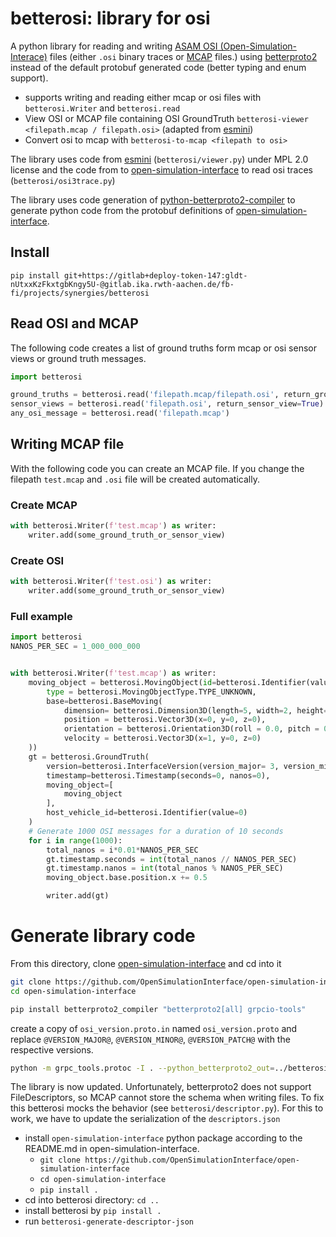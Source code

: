 # betterosi: library for osi

A python library for reading and writing [ASAM OSI (Open-Simulation-Interace)](https://github.com/OpenSimulationInterface/open-simulation-interface) files (either `.osi` binary traces or [MCAP](https://github.com/foxglove/mcap) files.) using [betterproto2](https://github.com/betterproto/python-betterproto2) instead of the default protobuf generated code (better typing and enum support).

- supports writing and reading either mcap or osi files with `betterosi.Writer` and `betterosi.read`
- View OSI or MCAP file containing OSI GroundTruth `betterosi-viewer <filepath.mcap / filepath.osi>` (adapted from [esmini](https://github.com/esmini/esmini))
- Convert osi to mcap with `betterosi-to-mcap <filepath to osi>`

The library uses code from [esmini](https://github.com/esmini/esmini) (`betterosi/viewer.py`) under MPL 2.0 license and the code from to [open-simulation-interface](https://github.com/OpenSimulationInterface/open-simulation-interface) to read osi traces (`betterosi/osi3trace.py`)

The library uses code generation of [python-betterproto2-compiler](https://github.com/betterproto/python-betterproto2-compiler) to generate python code from the protobuf definitions of [open-simulation-interface](https://github.com/OpenSimulationInterface/open-simulation-interface).

## Install

`pip install git+https://gitlab+deploy-token-147:gldt-nUtxxKzFkxtgbKngy5U-@gitlab.ika.rwth-aachen.de/fb-fi/projects/synergies/betterosi`

## Read OSI and MCAP
The following code creates a list of ground truths form mcap or osi sensor views or ground truth messages.
```python
import betterosi

ground_truths = betterosi.read('filepath.mcap/filepath.osi', return_ground_truth=True)
sensor_views = betterosi.read('filepath.osi', return_sensor_view=True)
any_osi_message = betterosi.read('filepath.mcap')

```
## Writing MCAP file
With the following code you can create an MCAP file. If you change the filepath `test.mcap` and `.osi` file will be created automatically.

### Create MCAP

```python
with betterosi.Writer(f'test.mcap') as writer:
    writer.add(some_ground_truth_or_sensor_view)
```

### Create OSI
```python
with betterosi.Writer(f'test.osi') as writer:
    writer.add(some_ground_truth_or_sensor_view)
```

### Full example

```python
import betterosi
NANOS_PER_SEC = 1_000_000_000


with betterosi.Writer(f'test.mcap') as writer:
    moving_object = betterosi.MovingObject(id=betterosi.Identifier(value=42),
        type = betterosi.MovingObjectType.TYPE_UNKNOWN,
        base=betterosi.BaseMoving(
            dimension= betterosi.Dimension3D(length=5, width=2, height=1),
            position = betterosi.Vector3D(x=0, y=0, z=0),
            orientation = betterosi.Orientation3D(roll = 0.0, pitch = 0.0, yaw = 0.0),
            velocity = betterosi.Vector3D(x=1, y=0, z=0)
    ))
    gt = betterosi.GroundTruth(
        version=betterosi.InterfaceVersion(version_major= 3, version_minor=7, version_patch=0),
        timestamp=betterosi.Timestamp(seconds=0, nanos=0),
        moving_object=[
            moving_object
        ],
        host_vehicle_id=betterosi.Identifier(value=0)
    )
    # Generate 1000 OSI messages for a duration of 10 seconds
    for i in range(1000):
        total_nanos = i*0.01*NANOS_PER_SEC
        gt.timestamp.seconds = int(total_nanos // NANOS_PER_SEC)
        gt.timestamp.nanos = int(total_nanos % NANOS_PER_SEC)
        moving_object.base.position.x += 0.5

        writer.add(gt)
```


# Generate library code

From this directory, clone [open-simulation-interface](https://github.com/OpenSimulationInterface/open-simulation-interface) and cd into it
```bash
git clone https://github.com/OpenSimulationInterface/open-simulation-interface
cd open-simulation-interface
```

```bash
pip install betterproto2_compiler "betterproto2[all] grpcio-tools"
```

create a copy of `osi_version.proto.in` named `osi_version.proto` and replace `@VERSION_MAJOR@`, `@VERSION_MINOR@`, `@VERSION_PATCH@` with the respective versions.

```bash
python -m grpc_tools.protoc -I . --python_betterproto2_out=../betterosi/generated osi_common.proto osi_datarecording.proto osi_detectedlane.proto osi_detectedobject.proto osi_detectedoccupant.proto osi_detectedroadmarking.proto osi_detectedtrafficlight.proto osi_detectedtrafficsign.proto osi_environment.proto osi_featuredata.proto osi_groundtruth.proto osi_hostvehicledata.proto osi_lane.proto osi_logicaldetectiondata.proto osi_logicallane.proto osi_motionrequest.proto osi_object.proto osi_occupant.proto osi_referenceline.proto osi_roadmarking.proto osi_route.proto osi_sensordata.proto osi_sensorspecific.proto osi_sensorview.proto osi_sensorviewconfiguration.proto osi_streamingupdate.proto osi_trafficcommand.proto osi_trafficcommandupdate.proto osi_trafficlight.proto osi_trafficsign.proto osi_trafficupdate.proto osi_version.proto
```

The library is now updated. Unfortunately, betterproto2 does not support FileDescriptors, so MCAP cannot store the schema when writing files. To fix this betterosi mocks the behavior (see `betterosi/descriptor.py`). For this to work, we have to update the serialization of the `descriptors.json`
- install `open-simulation-interface` python package according to the README.md in open-simulation-interface.
    - `git clone https://github.com/OpenSimulationInterface/open-simulation-interface`
    - `cd open-simulation-interface`
    - `pip install .`
- cd into betterosi directory: `cd ..`
- install betterosi by `pip install .`
- run `betterosi-generate-descriptor-json`
